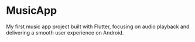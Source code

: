 # MusicApp
My first music app project built with Flutter, focusing on audio playback and delivering a smooth user experience on Android.
